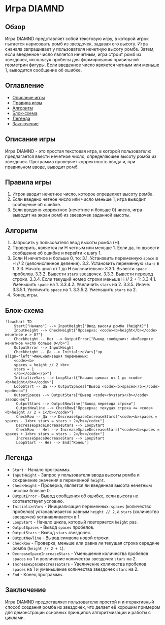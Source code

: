 # Игра DIAMND

## Обзор

Игра DIAMND представляет собой текстовую игру, в которой игрок пытается нарисовать ромб из звездочек, задавая его высоту. Игра сначала запрашивает у пользователя нечетную высоту ромба. Затем, если введенное число является нечетным, игра строит ромб из звездочек, используя пробелы для формирования правильной геометрии фигуры. Если введенное число является четным или меньше 1, выводится сообщение об ошибке.

## Оглавление

- [Описание игры](#описание-игры)
- [Правила игры](#правила-игры)
- [Алгоритм](#алгоритм)
- [Блок-схема](#блок-схема)
- [Легенда](#легенда)
- [Заключение](#заключение)

## Описание игры
Игра DIAMND - это простая текстовая игра, в которой пользователю предлагается ввести нечетное число, определяющее высоту ромба из звездочек. Программа проверяет корректность ввода и, при правильном вводе, выводит ромб.

## Правила игры
1. Игрок вводит нечетное число, которое определяет высоту ромба.
2. Если введено четное число или число меньше 1, игра выводит сообщение об ошибке.
3. Если введено корректное (нечетное и больше 0) число, игра выводит на экран ромб из звездочек заданной высоты.

## Алгоритм
1. Запросить у пользователя ввод высоты ромба (H).
2. Проверить, является ли H четным или меньше 1. Если да, то вывести сообщение об ошибке и перейти к шагу 1.
3. Если H нечетное и больше 0, то:
   3.1. Установить переменную `space` в H // 2 (целочисленное деление).
   3.2. Установить переменную `stars` в 1.
   3.3. Начать цикл от 1 до H включительно:
      3.3.1. Вывести `space` пробелов.
      3.3.2. Вывести `stars` звездочек.
      3.3.3. Вывести перевод строки.
      3.3.4. Если текущий номер строки меньше H // 2 + 1:
          3.3.4.1. Уменьшить `space` на 1.
          3.3.4.2. Увеличить `stars` на 2.
       3.3.5. Иначе:
          3.3.5.1. Увеличить `space` на 1.
          3.3.5.2. Уменьшить `stars` на 2.
4. Конец игры.

## Блок-схема
```mermaid
flowchart TD
    Start["Начало"] --> InputHeight["Ввод высоты ромба (height)"]
    InputHeight --> CheckHeight{"Проверка: <code><b>height</b></code> нечетное и > 0?"}
    CheckHeight -- Нет --> OutputError["Вывод сообщения: <b>Введите нечетное число больше 0</b>"]
    OutputError --> InputHeight
    CheckHeight -- Да --> InitializeVars["<p align='left'>Инициализация переменных: 
    <code><b>
    spaces = height // 2 <br>
    stars = 1
    </b></code></p>"]
    InitializeVars --> LoopStart{"Начало цикла: от 1 до <code><b>height</b></code>"}
    LoopStart -- Да --> OutputSpaces["Вывод <code><b>spaces</b></code> пробелов"]
    OutputSpaces --> OutputStars["Вывод <code><b>stars</b></code> звездочек"]
     OutputStars --> OutputNewline["Вывод перевода строки"]
     OutputNewline --> CheckRow{"Проверка: текущая строка <= <code><b>height // 2 + 1</b></code>"}
     CheckRow -- Да --> DecreaseSpaceIncreaseStars["<code><b>spaces = spaces - 1<br> stars = stars + 2</b></code>"]
     DecreaseSpaceIncreaseStars --> LoopStart
     CheckRow -- Нет --> IncreaseSpaceDecreaseStars["<code><b>spaces = spaces + 1<br> stars = stars - 2</b></code>"]
     IncreaseSpaceDecreaseStars --> LoopStart
     LoopStart -- Нет --> End["Конец"]
```

## Легенда
-   `Start` - Начало программы.
-   `InputHeight` - Запрос у пользователя ввода высоты ромба и сохранение значения в переменной `height`.
-   `CheckHeight` - Проверка, является ли введенная высота нечетным числом больше 0.
-   `OutputError` - Вывод сообщения об ошибке, если высота не соответствует условию.
-   `InitializeVars` - Инициализация переменных: `spaces` (количество пробелов) устанавливается равным `height // 2`, а `stars` (количество звездочек) устанавливается в 1.
-   `LoopStart` - Начало цикла, который повторяется `height` раз.
-   `OutputSpaces` - Вывод `spaces` пробелов.
-   `OutputStars` - Вывод `stars` звездочек.
-   `OutputNewline` - Вывод символа новой строки.
-   `CheckRow` - Проверка, меньше или равна ли текущая строка середине ромба (`height // 2 + 1`).
-   `DecreaseSpaceIncreaseStars` - Уменьшение количества пробелов `spaces` на 1 и увеличение количества звездочек `stars` на 2.
-   `IncreaseSpaceDecreaseStars` - Увеличение количества пробелов `spaces` на 1 и уменьшение количества звездочек `stars` на 2.
-   `End` - Конец программы.

## Заключение
Игра DIAMND предоставляет пользователю простой и интерактивный способ создания ромба из звездочек, что делает её хорошим примером для демонстрации основных принципов алгоритмизации и работы с циклами.